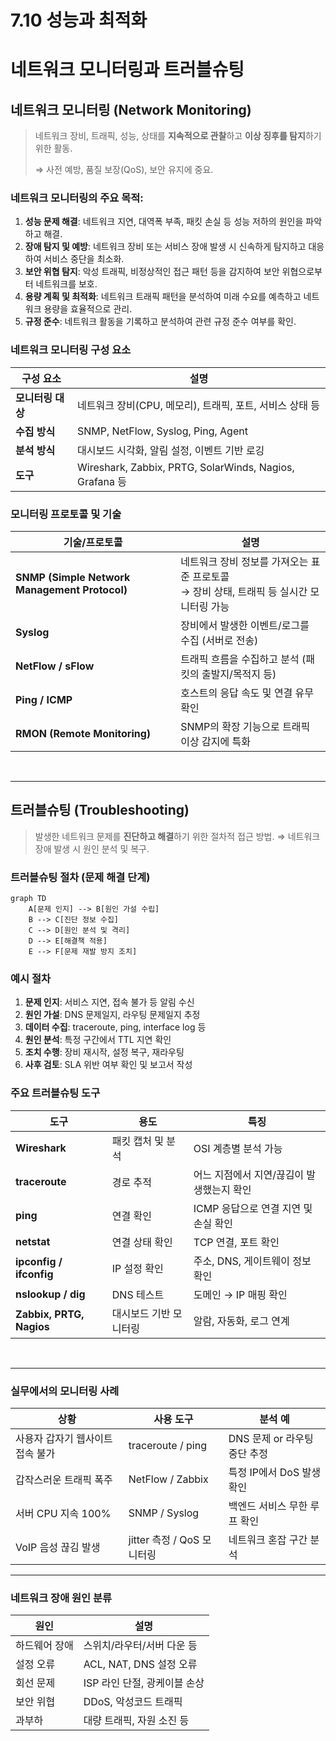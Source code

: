 # 7.10 성능과 최적화

# 네트워크 모니터링과 트러블슈팅

## 네트워크 모니터링 (Network Monitoring)

> 네트워크 장비, 트래픽, 성능, 상태를 **지속적으로 관찰**하고 **이상 징후를 탐지**하기 위한 활동.
>
> ⇒ 사전 예방, 품질 보장(QoS), 보안 유지에 중요.

### 네트워크 모니터링의 주요 목적:
1. **성능 문제 해결**: 네트워크 지연, 대역폭 부족, 패킷 손실 등 성능 저하의 원인을 파악하고 해결. 
2. **장애 탐지 및 예방**: 네트워크 장비 또는 서비스 장애 발생 시 신속하게 탐지하고 대응하여 서비스 중단을 최소화. 
3. **보안 위협 탐지**: 악성 트래픽, 비정상적인 접근 패턴 등을 감지하여 보안 위협으로부터 네트워크를 보호. 
4. **용량 계획 및 최적화**: 네트워크 트래픽 패턴을 분석하여 미래 수요를 예측하고 네트워크 용량을 효율적으로 관리. 
5. **규정 준수**: 네트워크 활동을 기록하고 분석하여 관련 규정 준수 여부를 확인. 

### 네트워크 모니터링 구성 요소

| 구성 요소       | 설명                                                     |
| ----------- | ------------------------------------------------------ |
| **모니터링 대상** | 네트워크 장비(CPU, 메모리), 트래픽, 포트, 서비스 상태 등                   |
| **수집 방식**   | SNMP, NetFlow, Syslog, Ping, Agent                     |
| **분석 방식**   | 대시보드 시각화, 알림 설정, 이벤트 기반 로깅                             |
| **도구**      | Wireshark, Zabbix, PRTG, SolarWinds, Nagios, Grafana 등 |


### 모니터링 프로토콜 및 기술

| 기술/프로토콜                                       | 설명                                                     |
| --------------------------------------------- | ------------------------------------------------------ |
| **SNMP (Simple Network Management Protocol)** | 네트워크 장비 정보를 가져오는 표준 프로토콜<br>→ 장비 상태, 트래픽 등 실시간 모니터링 가능 |
| **Syslog**                                    | 장비에서 발생한 이벤트/로그를 수집 (서버로 전송)                           |
| **NetFlow / sFlow**                           | 트래픽 흐름을 수집하고 분석 (패킷의 출발지/목적지 등)                        |
| **Ping / ICMP**                               | 호스트의 응답 속도 및 연결 유무 확인                                  |
| **RMON (Remote Monitoring)**                  | SNMP의 확장 기능으로 트래픽 이상 감지에 특화                            |

</br>

---
## 트러블슈팅 (Troubleshooting)

> 발생한 네트워크 문제를 **진단하고 해결**하기 위한 절차적 접근 방법.
> ⇒ 네트워크 장애 발생 시 원인 분석 및 복구.

### 트러블슈팅 절차 (문제 해결 단계)

```mermaid
graph TD
    A[문제 인지] --> B[원인 가설 수립]
    B --> C[진단 정보 수집]
    C --> D[원인 분석 및 격리]
    D --> E[해결책 적용]
    E --> F[문제 재발 방지 조치]
```

### 예시 절차

1. **문제 인지**: 서비스 지연, 접속 불가 등 알림 수신
2. **원인 가설**: DNS 문제일지, 라우팅 문제일지 추정
3. **데이터 수집**: traceroute, ping, interface log 등
4. **원인 분석**: 특정 구간에서 TTL 지연 확인
5. **조치 수행**: 장비 재시작, 설정 복구, 재라우팅
6. **사후 검토**: SLA 위반 여부 확인 및 보고서 작성

### 주요 트러블슈팅 도구

| 도구                       | 용도           | 특징                      |
| ------------------------ | ------------ | ----------------------- |
| **Wireshark**            | 패킷 캡처 및 분석   | OSI 계층별 분석 가능           |
| **traceroute**           | 경로 추적        | 어느 지점에서 지연/끊김이 발생했는지 확인 |
| **ping**                 | 연결 확인        | ICMP 응답으로 연결 지연 및 손실 확인 |
| **netstat**              | 연결 상태 확인     | TCP 연결, 포트 확인           |
| **ipconfig / ifconfig**  | IP 설정 확인     | 주소, DNS, 게이트웨이 정보 확인    |
| **nslookup / dig**       | DNS 테스트      | 도메인 → IP 매핑 확인          |
| **Zabbix, PRTG, Nagios** | 대시보드 기반 모니터링 | 알람, 자동화, 로그 연계          |

</br>

---

### 실무에서의 모니터링 사례

| 상황                 | 사용 도구                | 분석 예                |
| ------------------ | -------------------- | ------------------- |
| 사용자 갑자기 웹사이트 접속 불가 | traceroute / ping    | DNS 문제 or 라우팅 중단 추정 |
| 갑작스러운 트래픽 폭주       | NetFlow / Zabbix     | 특정 IP에서 DoS 발생 확인   |
| 서버 CPU 지속 100%     | SNMP / Syslog        | 백엔드 서비스 무한 루프 확인    |
| VoIP 음성 끊김 발생      | jitter 측정 / QoS 모니터링 | 네트워크 혼잡 구간 분석       |

---

### 네트워크 장애 원인 분류

| 원인      | 설명                  |
| ------- | ------------------- |
| 하드웨어 장애 | 스위치/라우터/서버 다운 등     |
| 설정 오류   | ACL, NAT, DNS 설정 오류 |
| 회선 문제   | ISP 라인 단절, 광케이블 손상  |
| 보안 위협   | DDoS, 악성코드 트래픽      |
| 과부하     | 대량 트래픽, 자원 소진 등     |